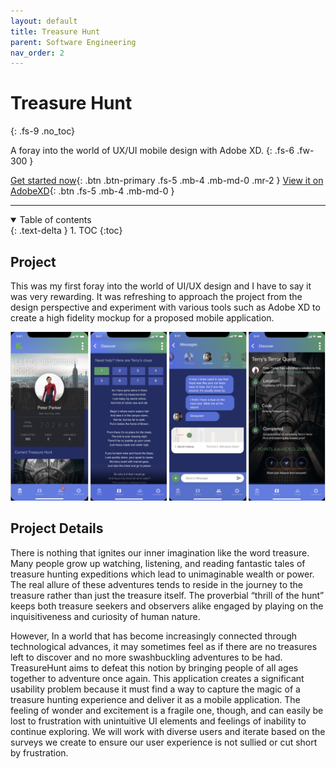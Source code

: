 ```yaml
---
layout: default
title: Treasure Hunt
parent: Software Engineering
nav_order: 2
---
```


# Treasure Hunt
{: .fs-9 .no_toc}

A foray into the world of UX/UI mobile design with Adobe XD.
{: .fs-6 .fw-300 }

[Get started now](#project){: .btn .btn-primary .fs-5 .mb-4 .mb-md-0 .mr-2 } [View it on AdobeXD](https://xd.adobe.com/view/f1135a4f-0b98-4ea5-44d5-d6030aaeb56c-8722/?fullscreen){: .btn .fs-5 .mb-4 .mb-md-0 }

---

<details open markdown="block">
  <summary>
    Table of contents
  </summary>
  {: .text-delta }
1. TOC
{:toc}
</details>

## Project

This was my first foray into the world of UI/UX design and I have to say it was very rewarding. It was refreshing to approach the project from the design perspective and experiment with various tools such as Adobe XD to create a high fidelity mockup for a proposed mobile application.

<p align="center"><img src="assets/treasure-hunt.jpg"></p>
  
## Project Details

There is nothing that ignites our inner imagination like the word treasure. Many people grow up watching, listening, and reading fantastic tales of treasure hunting expeditions which lead to unimaginable wealth or power. The real allure of these adventures tends to reside in the journey to the treasure rather than just the treasure itself. The proverbial “thrill of the hunt” keeps both treasure seekers and observers alike engaged by playing on the inquisitiveness and curiosity of human nature.

However, In a world that has become increasingly connected through technological advances, it may sometimes feel as if there are no treasures left to discover and no more swashbuckling adventures to be had. TreasureHunt aims to defeat this notion by bringing people of all ages together to adventure once again. This application creates a significant usability problem because it must find a way to capture the magic of a treasure hunting experience and deliver it as a mobile application. The feeling of wonder and excitement is a fragile one, though, and can easily be lost to frustration with unintuitive UI elements and feelings of inability to continue exploring. We will work with diverse users and iterate based on the surveys we create to ensure our user experience is not sullied or cut short by frustration.